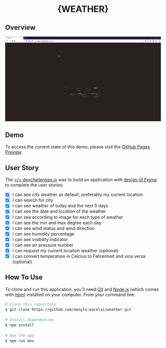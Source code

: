<h1 align="center">{WEATHER}</h1>

## Overview

<div align="center">
    <img src="weather.gif">
</div>

## Demo

To access the current state of this demo, please visit the [GitHub Pages Preview](https://danylo-macelai.github.io/weather).

## User Story 

The [</> devchallenges.io](https://devchallenges.io/challenges/mM1UIenRhK808W8qmLWv) was to build an application with [design UI Figma](https://www.figma.com/file/5X3Ao3gEqZPqqKctP7riDF/weather-app?node-id=0%3A1) to complete the user stories:
 
- [x] I can see city weather as default, preferably my current location
- [x] I can search for city
- [x] I can see weather of today and the next 5 days
- [x] I can see the date and location of the weather
- [x] I can see according to image for each type of weather
- [x] I can see the min and max degree each day
- [x] I can see wind status and wind direction
- [x] I can see humidity percentage
- [x] I can see visibility indicator
- [x] I can see air pressure number
- [x] I can request my current location weather (optional)
- [x] I can convert temperature in Celcius to Fahrenheit and vice versa (optional)
 
## How To Use

To clone and run this application, you'll need [Git](https://git-scm.com) and [Node.js](https://nodejs.org/en/download/) (which comes with [npm](http://npmjs.com)) installed on your computer. From your command line:

```bash
# Clone this repository
$ git clone https://github.com/danylo-macelai/weather.git

# Install dependencies
$ npm install

# Run the app
$ npm run dev
```